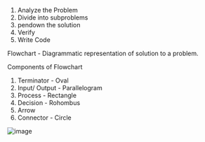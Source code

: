 1. Analyze the Problem
2. Divide into subproblems
3. pendown the solution
4. Verify
5. Write Code

Flowchart - Diagrammatic representation of solution to a problem.

Components of Flowchart
1. Terminator - Oval
2. Input/ Output - Parallelogram
3. Process - Rectangle
4. Decision - Rohombus
5. Arrow
6. Connector - Circle

![image](https://user-images.githubusercontent.com/53931644/146651007-0df9c2ac-f34c-44d1-85aa-3444cbd70663.png)
